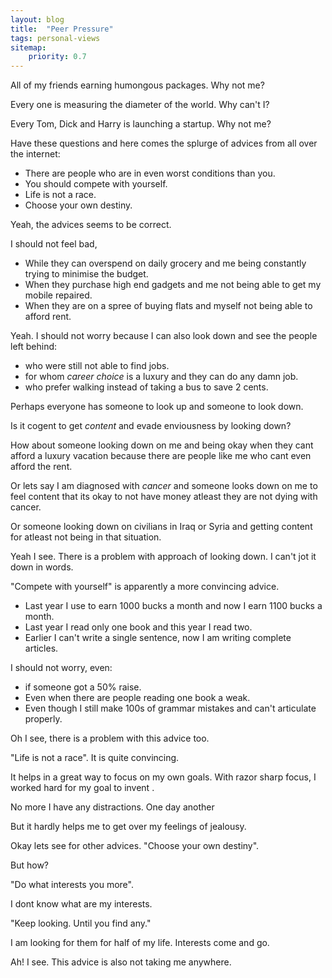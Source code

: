 ```yaml
---
layout: blog
title:  "Peer Pressure"
tags: personal-views
sitemap:
    priority: 0.7
---
```


All of my friends earning humongous packages. Why not me?                   

Every one is measuring the diameter of the world. Why can't I?            

Every Tom, Dick and Harry is launching a startup. Why not me?<br/>
<!--more-->

Have these questions and here comes the splurge of advices from all over the internet:
   
- There are people who are in even worst conditions than you.
- You should compete with yourself.      
- Life is not a race.             
- Choose your own destiny.          
   
Yeah, the advices seems to be correct. 

I should not feel bad,
   
- While they can overspend on daily grocery and me being constantly trying to minimise the budget.
- When they purchase high end gadgets and me not being able to get my mobile repaired.
- When they are on a spree of buying flats and myself not being able to afford rent.
   
Yeah. I should not worry because I can also look down and see the people left behind:
 
- who were still not able to find jobs.
- for whom *career choice* is a luxury and they can do any damn job.
- who prefer walking instead of taking a bus to save 2 cents.       

Perhaps everyone has someone to look up and someone to look down. 
 
Is it cogent to get *content* and evade enviousness by looking down? 

How about someone looking down on me and being okay when they cant afford a luxury vacation because there are people like me who cant even afford the rent.

Or lets say I am diagnosed with *cancer* and someone looks down on me to feel content that its okay to not have money atleast they are not dying with cancer.

Or someone looking down on civilians in Iraq or Syria and getting content for atleast not being in that situation.

Yeah I see. There is a problem with approach of looking down. I can't jot it down in words.

"Compete with yourself" is apparently a more convincing advice.

- Last year I use to earn 1000 bucks a month and now I earn 1100 bucks a month.
- Last year I read only one book and this year I read two. 
- Earlier I can't write a single sentence, now I am writing complete articles.
  
I should not worry, even:
  
- if someone got a 50% raise.
- Even when there are people reading one book a weak.
- Even though I still make 100s of grammar mistakes and can't articulate properly.

Oh I see, there is a problem with this advice too. 

"Life is not a race". It is quite convincing.

It helps in a great way to focus on my own goals. With razor sharp focus, I worked hard for my goal to invent .  

No more I have any distractions. One day another


But it hardly helps me to get over my feelings of jealousy.
 
Okay lets see for other advices. "Choose your own destiny".
 
But how?
 
"Do what interests you more".
 
I dont know what are my interests.
 
"Keep looking. Until you find any."
 
I am looking for them for half of my life. Interests come and go.
 
Ah! I see. This advice is also not taking me anywhere.
 
 


   
   
